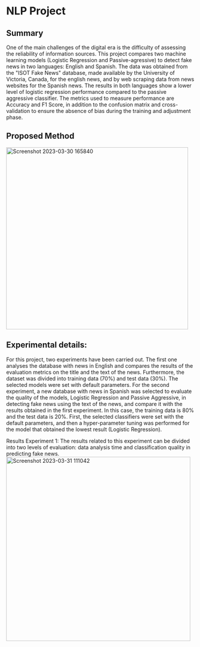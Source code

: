 # NLP Project
## Summary

One of the main challenges of the digital era is the difficulty of assessing the reliability of information sources. This project compares two machine learning models (Logistic Regression and Passive-agressive) to detect fake news in two languages: English and Spanish. The data was obtained from the "ISOT Fake News" database, made available by the University of Victoria, Canada, for the english news, and  by web scraping data from  news websites for the Spanish news.  The results in both languages show a lower level of logistic regression performance compared to the passive aggressive classifier. The metrics used to measure performance are Accuracy and F1 Score, in addition to the confusion matrix and cross-validation to ensure the absence of bias during the training and adjustment phase. 

## Proposed Method
<img width="487" alt="Screenshot 2023-03-30 165840" src="https://user-images.githubusercontent.com/112641687/228881981-4b7d56c3-f704-4362-b837-42c74c22ea91.png">

## Experimental details: 
For this project, two experiments have been carried out. The first one analyses the database with news in English and compares the results of the evaluation metrics on the title and the text of the news. Furthermore, the dataset was divided into training data (70%) and test data (30%). The selected models were set with default parameters.
For the second experiment, a new database with news in Spanish was selected to evaluate the quality of the models, Logistic Regression and Passive Aggressive, in detecting fake news using the text of the news, and compare it with the results obtained in the first experiment. In this case, the training data is 80% and the test data is 20%. First, the selected classifiers were set with the default parameters, and then a hyper-parameter tuning was performed for the model that obtained the lowest result (Logistic Regression).

Results Experiment 1: The results related to this experiment can be divided into two levels of evaluation: data analysis time and classification quality in predicting fake news.
<img width="493" alt="Screenshot 2023-03-31 111042" src="https://user-images.githubusercontent.com/112641687/229078221-0887ec3c-cb4b-4d9f-b7c9-3b8130fc054d.png">
